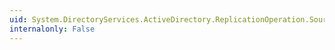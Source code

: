 ```yaml
---
uid: System.DirectoryServices.ActiveDirectory.ReplicationOperation.SourceServer
internalonly: False
---
```

